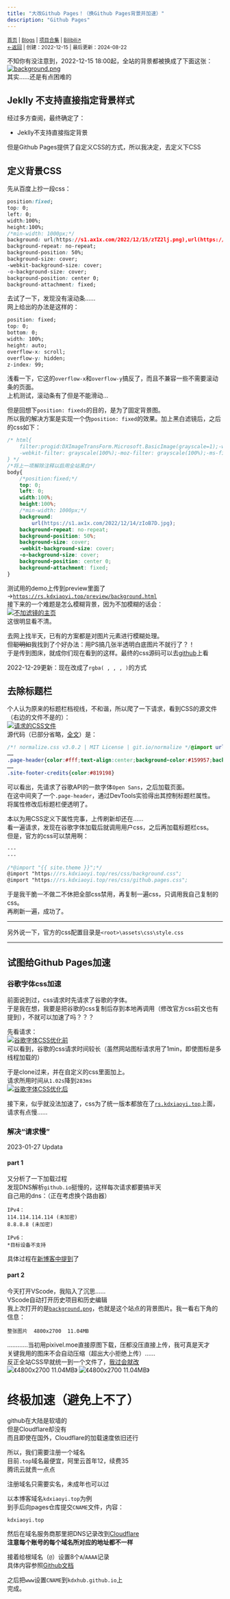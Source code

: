 ```yaml
---
title: "大改Github Pages！（换Github Pages背景并加速）"
description: "Github Pages"
---
```

<small><a href="/">首页</a> | <a href="/blogs">Blogs</a> | <a href="/Project">项目合集</a> | <a href="https://space.bilibili.com/1987247870">Bilibili↗</a><br><a href="../../">←返回</a> |
 创建：2022-12-15 | 最后更新：2024-08-22</small><br>

不知你有没注意到，2022-12-15 18:00起，全站的背景都被换成了下面这张：<br>
[![](https://s1.ax1x.com/2022/12/14/zIoB7D.md.jpg "background.png")](https://s1.ax1x.com/2022/12/14/zIoB7D.jpg)<br>
其实……还是有点困难的
## Jeklly 不支持直接指定背景样式
经过多方查阅，最终确定了：
- Jeklly不支持直接指定背景<br>

但是Github Pages提供了自定义CSS的方式，所以我决定，去定义下CSS
## 定义背景CSS
先从百度上抄一段css：
~~~css
position:fixed;
top: 0;
left: 0;
width:100%;
height:100%;
/*min-width: 1000px;*/
background: url(https://s1.ax1x.com/2022/12/15/zTZ2lj.png),url(https://s1.ax1x.com/2022/12/15/zojKsJ.png),url(https://s1.ax1x.com/2022/12/15/zTZKyR.png),url(https://s1.ax1x.com/2022/12/14/zIoB7D.jpg);
background-repeat: no-repeat;
background-position: 50%;
background-size: cover;
-webkit-background-size: cover;
-o-background-size: cover;
background-position: center 0;
background-attachment: fixed;
~~~
去试了一下，发现没有滚动条……<br>
网上给出的办法是这样的：
```css
position: fixed;
top: 0; 
bottom: 0;
width: 100%;
height: auto;
overflow-x: scroll;
overflow-y: hidden;
z-index: 99;
```
浅看一下，它这的`overflow-x`和`overflow-y`搞反了，而且不兼容一些不需要滚动条的页面。<br>
上机测试，滚动条有了但是不能滑动…

但是回想下`position: fixeds`的目的，是为了固定背景图。<br>
所以我的解决方案是实现一个伪`position: fixed`的效果。加上黑白滤镜后，之后的css如下：
```css
/* html{
    filter:progid:DXImageTransForm.Microsoft.BasicImage(grayscale=1);-webkit-filter:saturate(0);
    -webkit-filter: grayscale(100%);-moz-filter: grayscale(100%);-ms-filter: grayscale(100%);-o-filter: grayscale(100%);filter:progid:DXImageTransform.Microsoft.BasicImage(grayscale=1);_filter:none; 
} */
/*将上一项解除注释以启用全站黑白*/
body{
    /*position:fixed;*/
    top: 0;
    left: 0;
    width:100%;
    height:100%;
    /*min-width: 1000px;*/
    background: 
        url(https://s1.ax1x.com/2022/12/14/zIoB7D.jpg);
    background-repeat: no-repeat;
    background-position: 50%;
    background-size: cover;
    -webkit-background-size: cover;
    -o-background-size: cover;
    background-position: center 0;
    background-attachment: fixed;
}
```
测试用的demo上传到preview里面了→[`https://rs.kdxiaoyi.top/preview/background.html`](https://rs.kdxiaoyi.top/preview/background.html)<br>
接下来的一个难题是怎么模糊背景，因为不加模糊的话会：<br>
[![](https://s1.ax1x.com/2022/12/15/zTnpSe.md.png "不加滤镜的主页")](https://s1.ax1x.com/2022/12/15/zTnpSe.png)<br>
这很明显看不清。

去网上找半天，已有的方案都是对图片元素进行模糊处理。<br>
但~~聪明如~~我找到了个好办法：用PS搞几张半透明白底图片不就行了？！<br>
于是传到图床，就成你们现在看到的这样。最终的css源码可以去[github](https://github.com/kdX233/rs.kdxiaoyi.top/blob/master/res/css/background.css)上看<br>

2022-12-29更新：现在改成了`rgba( , , , )`的方式
## 去除标题栏
个人认为原来的标题栏档视线，不和谐，所以爬了一下请求，看到CSS的源文件（右边的文件不是的）：<br>
[![](https://s1.ax1x.com/2022/12/15/zT3FgK.md.png "请求的CSS文件")](https://s1.ax1x.com/2022/12/15/zT3FgK.png)<br>
源代码（已部分省略，[全文](https://gist.github.com/kdxhub/0504bac3d3d25962f4dd9addcc87e1df)）是：
```css
/*! normalize.css v3.0.2 | MIT License | git.io/normalize */@import url("https://fonts.googleapis.com/css?family=Open+Sans:400,700&display=swap");html{font-family:sans-serif;
……
.page-header{color:#fff;text-align:center;background-color:#159957;background-image:linear-gradient(120deg, #155799, #159957)}
……
.site-footer-credits{color:#819198}
```
可以看出，先请求了谷歌API的一款字体`Open Sans`，之后加载页面。<br>
在这中间夹了一个`.page-header`，通过DevTools实验得出其控制标题栏属性。<br>
将属性修改后标题栏便透明了。

本以为用CSS定义下属性完事，上传刷新却还在……<br>
看一遍请求，发现在谷歌字体加载后就调用用户css，之后再加载标题栏css。<br>
但是，官方的css可以禁用啊：<br>
```scss
---
---

/*@import "{{ site.theme }}";*/
@import "https://rs.kdxiaoyi.top/res/css/background.css";
@import "https://rs.kdxiaoyi.top/res/css/github.pages.css";
```
于是我干脆一不做二不休把全部css禁用，再复制一遍css，只调用我自己复制的css。<br>
再刷新一遍，成功了。

---

另外说一下，官方的css配置目录是`<root>\assets\css\style.css`

---

## 试图给Github Pages加速
### 谷歌字体css加速
前面说到过，css请求时先请求了谷歌的字体。<br>
于是我在想，我要是把谷歌的css复制后存到本地再调用（修改官方css前文也有提到），不就可以加速了吗？？？<br>

先看请求：<br>
[![](https://s1.ax1x.com/2022/12/15/zTGsAJ.md.png "谷歌字体CSS优化前")](https://s1.ax1x.com/2022/12/15/zTGsAJ.png)<br>
可以看到，谷歌的css请求时间较长（虽然网站图标请求用了1min，即使图标是多线程加载的）<br>

于是clone过来，并在自定义的css里面加上。<br>
请求所用时间从`1.02s`降到`283ms`<br>
[![](https://s1.ax1x.com/2022/12/15/zTJzM6.md.png "谷歌字体CSS优化后")](https://s1.ax1x.com/2022/12/15/zTJzM6.png)<br>

接下来，似乎就没法加速了，css为了统一版本都放在了[`rs.kdxiaoyi.top`](https://github.com/kdX233/rs.kdxiaoyi.top/blob/master/res/css/_index.md)上面，请求有点慢……
### 解决“请求慢”
2023-01-27 Updata

#### part 1
又分析了一下加载过程<br>
发现DNS解析`github.io`挺慢的，这样每次请求都要搞半天<br>
自己用的dns：（正在考虑换个路由器）
```text
IPv4：
114.114.114.114 (未加密)
8.8.8.8 (未加密)

IPv6：
*目标设备不支持
```
具体过程在[新博客中提到](/blogs/2023/12)了

#### part 2
今天打开VScode，我陷入了沉思……<br>
VScode自动打开历史项目和历史编辑<br>
我上次打开的是[`background.png`](https://github.com/kdX233/rs.kdxiaoyi.top/blob/master/res/images/background.png)，也就是这个站点的背景图片。我一看右下角的信息：
```text
整张图片  4800x2700  11.04MB
```
…………当初用pixivel.moe直接原图下载，压都没压直接上传，我可真是天才<br>
关键我用的图床不会自动压缩（超出大小拒绝上传）……<br>
反正全站CSS早就统一到一个文件了，[我过会就改](https://github.com/kdX233/rs.kdxiaoyi.top/commit/4fda200db9910949998d9d5d4b25f5e5ef234b4f)<br>
![](https://s1.ax1x.com/2023/01/27/pSNLyo6.png "《4800x2700 11.04MB》")
![](https://s1.ax1x.com/2023/01/27/pSNLsdx.png "《4800x2700 11.04MB》")

# 终极加速（避免上不了）
github在大陆是软墙的<br>
但是Cloudflare却没有<br>
而且即使在国外，Cloudflare的加载速度依旧还行<br>

所以，我们需要注册一个域名<br>
目前`.top`域名最便宜，阿里云首年12，续费35<br>
腾讯云就贵一点点<br>

注册域名只需要实名，未成年也可以过<br>

以本博客域名`kdxiaoyi.top`为例<br>
到手后向pages仓库提交`CNAME`文件，内容：

```text
kdxiaoyi.top
```

然后在域名服务商那里把DNS记录改到[Cloudflare](//dash.cloudflare.com)<br>
**注意每个账号的每个域名所对应的地址都不一样**

接着给根域名（`@`）设置8个`A`/`AAAA`记录<br>
具体内容参照[Github文档](https://docs.github.com/zh/pages/configuring-a-custom-domain-for-your-github-pages-site/managing-a-custom-domain-for-your-github-pages-site#:~:text=%E8%AF%B7%E5%B0%86%E9%A1%B6%E7%82%B9%E5%9F%9F%E6%8C%87%E5%90%91%20GitHub%20Pages%20%E7%9A%84%20IP%20%E5%9C%B0%E5%9D%80%E3%80%82)<br>

之后把`www`设置`CNAME`到`kdxhub.github.io`上<br>
完成。
